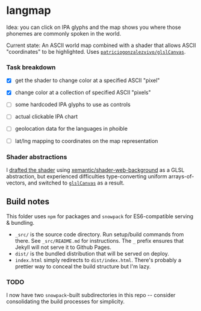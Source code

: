 # langmap

Idea: you can click on IPA glyphs and the map shows you where those phonemes are commonly spoken in the world.

Current state: An ASCII world map combined with a shader that allows ASCII "coordinates" to be highlighted. Uses [`patriciogonzalezvivo/glslCanvas`](https://github.com/patriciogonzalezvivo/glslCanvas/).

### Task breakdown
- [x] get the shader to change color at a specified ASCII "pixel"
- [x] change color at a collection of specified ASCII "pixels"
- [ ] some hardcoded IPA glyphs to use as controls

- [ ] actual clickable IPA chart
- [ ] geolocation data for the languages in phoible
- [ ] lat/lng mapping to coordinates on the map representation

### Shader abstractions
I [drafted the shader](https://rfong.github.io/creative-coding/skymap) using [xemantic/shader-web-background](https://xemantic.github.io/shader-web-background/) as a GLSL abstraction, but experienced difficulties type-converting uniform arrays-of-vectors, and switched to [`glslCanvas`](https://github.com/patriciogonzalezvivo/glslCanvas/) as a result.

## Build notes
This folder uses `npm` for packages and `snowpack` for ES6-compatible serving &
bundling.
- `_src/` is the source code directory. Run setup/build commands from there. See `_src/README.md` for instructions. The `_` prefix ensures that Jekyll will not serve it to Github Pages.
- `dist/` is the bundled distribution that will be served on deploy.
- `index.html` simply redirects to `dist/index.html`. There's probably a prettier way to conceal the build structure but I'm lazy.

### TODO
I now have two `snowpack`-built subdirectories in this repo -- consider 
consolidating the build processes for simplicity.
